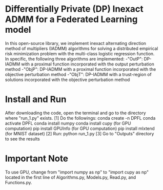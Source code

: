 # Differentially Private (DP) Inexact ADMM for a Federated Learning model

In this open-source library, we implement inexact alternating direction method of multipliers (IADMM) algorithms for solving a distributed empirical risk minimization problem with the multi-class logistic regression function.
In specific, the following three algorithms are implemented:
-"OutP": DP-IADMM with a proximal function incorporated with the output perturbation method
-"ObjP":  DP-IADMM with a proximal function incorporated with the objective perturbation method
-"ObjT":  DP-IADMM with a trust-region of solutions incorporated with the objective perturbation method 
 
# Install and Run 
After downloading the code, open the terminal and go to the directory where "run_1.py" exists.
[1] Do the followings:
	conda create -n DPFL
	conda activate DPFL
	conda install numpy
	conda install cupy (for GPU computation)
	pip install GPUInfo (for GPU computation)
	pip install mlxtend (for MNIST dataset)
[2] Run:
	python run_1.py
[3] Go to "Outputs" directory to see the results 

# Important Note
To use GPU, change from "import numpy as np" to  "import cupy as np" located in the first line of Algorithms.py, Models.py, Read.py, and Functions.py.